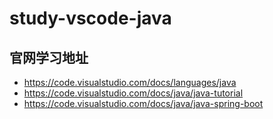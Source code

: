 # study-vscode-java

## 官网学习地址

* <https://code.visualstudio.com/docs/languages/java>
* <https://code.visualstudio.com/docs/java/java-tutorial>
* <https://code.visualstudio.com/docs/java/java-spring-boot>
